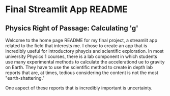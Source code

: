 # Final Streamlit App README
## Physics Right of Passage: Calculating 'g'

Welcome to the home page README for my final project, a streamlit app related to the field that interests me. I chose to create an app that is incredibly useful for introductory phsycis and scientific exploration. In most university Physics 1 courses, there is a lab component in which students use many experimental methods to calculate the accelerationd ue to gravity on Earth. They have to use the scientific method to create in depth lab reports that are, at times, tedious considering the content is not the most "earth-shattering." 

One aspect of these reports that is incredibly important is uncertainty. 